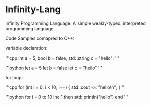 # Infinity-Lang
Infinity Programming Language. A simple weakly-typed, interpreted programming language.

Code Samples comapred to C++:

variable declaration:

'''cpp
int a = 5;
bool b = false;
std::string c = "hello";
'''

'''python
let a = 5
let b = false
let c = "hello"
'''

for loop:

'''cpp
for (int i = 0; i < 10; i++)
{
	std::cout << "hello\n";
}
'''

'''python
for i = 0 to 10 inc 1 then
	std::println("hello")
end
'''
